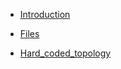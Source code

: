 <!-- docs/_sidebar.md -->

* [Introduction](/)

* [Files](code_understanding/)

* [Hard_coded_topology](code_adjust/)
